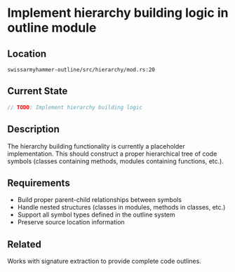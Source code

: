 # Implement hierarchy building logic in outline module

## Location
`swissarmyhammer-outline/src/hierarchy/mod.rs:20`

## Current State
```rust
// TODO: Implement hierarchy building logic
```

## Description
The hierarchy building functionality is currently a placeholder implementation. This should construct a proper hierarchical tree of code symbols (classes containing methods, modules containing functions, etc.).

## Requirements
- Build proper parent-child relationships between symbols
- Handle nested structures (classes in modules, methods in classes, etc.)
- Support all symbol types defined in the outline system
- Preserve source location information

## Related
Works with signature extraction to provide complete code outlines.